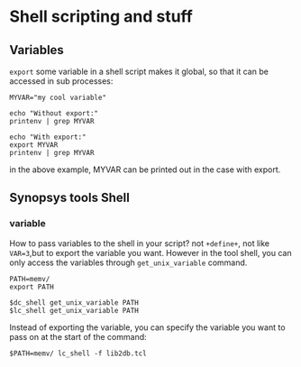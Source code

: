 # Shell scripting and stuff
## Variables
`export` some variable in a shell script makes it global, so that it can be accessed in sub processes:
```shell
MYVAR="my cool variable"

echo "Without export:"
printenv | grep MYVAR

echo "With export:"
export MYVAR
printenv | grep MYVAR
```
in the above example, MYVAR can be printed out in the case with export.
## Synopsys tools Shell
### variable
How to pass variables to the shell in your script? not `+define+`, not like `VAR=3`,but to export the variable you want. However in the tool shell, you can only access the variables through `get_unix_variable` command.
```shell
PATH=memv/
export PATH
```
```shell
$dc_shell get_unix_variable PATH
$lc_shell get_unix_variable PATH
```
Instead of exporting the variable, you can specify the variable you want to pass on at the start of the command:
```shell
$PATH=memv/ lc_shell -f lib2db.tcl
```

